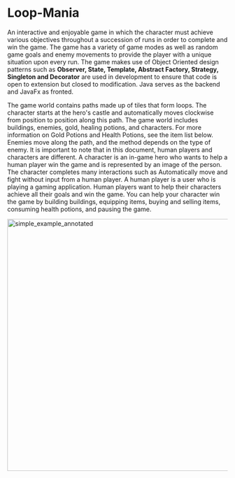 # Loop-Mania

An interactive and enjoyable game in which the character must achieve various objectives throughout a succession of runs in order to complete and win the game. The game has a variety of game modes as well as random game goals and enemy movements to provide the player with a unique situation upon every run. The game makes use of Object Oriented design patterns such as **Observer, State, Template, Abstract Factory, Strategy, Singleton and Decorator** are used in development to ensure that code is open to extension but closed to modification. Java serves as the backend and JavaFx as fronted.

The game world contains paths made up of tiles that form loops. The character starts at the hero's castle and automatically moves clockwise from position to position along this path. The game world includes buildings, enemies, gold, healing potions, and characters. For more information on Gold Potions and Health Potions, see the item list below. Enemies  move along the path, and the method  depends on the type of enemy. It is important to note that in this document, human players and characters are different. A character is an in-game hero who wants to help a human player win the game and is represented by an image of the person. The character completes many interactions such as Automatically move and fight without input from a human player. A human player is a user who is playing a gaming application. Human players want to help their characters achieve all their goals and win the game. You can help your character win the game by building buildings, equipping items, buying and selling items, consuming health potions, and pausing the game.

<img width="577" alt="simple_example_annotated" src="https://user-images.githubusercontent.com/50875291/179395925-fea89ff6-5d19-44e3-8415-fd24f318edbe.png">
